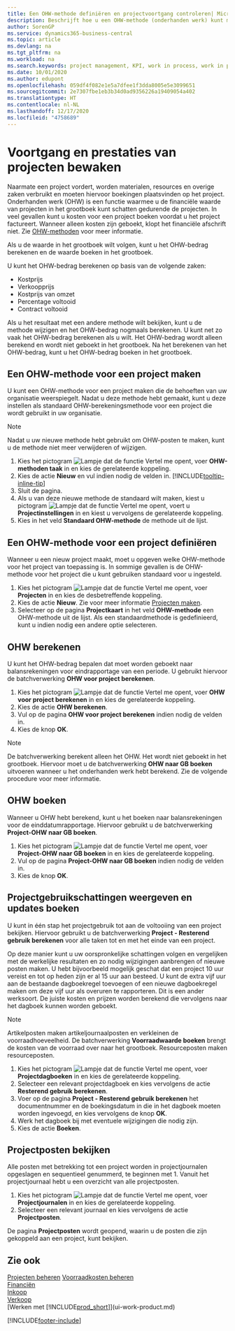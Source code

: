 ```yaml
---
title: Een OHW-methode definiëren en projectvoortgang controleren| Microsoft Docs
description: Beschrijft hoe u een OHW-methode (onderhanden werk) kunt maken en OHW kunt berekenen om de financiële waarde van projecten in te schatten terwijl ze bezig zijn.
author: SorenGP
ms.service: dynamics365-business-central
ms.topic: article
ms.devlang: na
ms.tgt_pltfrm: na
ms.workload: na
ms.search.keywords: project management, KPI, work in process, work in progress
ms.date: 10/01/2020
ms.author: edupont
ms.openlocfilehash: 059df4f082e1e5a7dfee1f3dda8005e5e3099651
ms.sourcegitcommit: 2e7307fbe1eb3b34d0ad9356226a19409054a402
ms.translationtype: HT
ms.contentlocale: nl-NL
ms.lasthandoff: 12/17/2020
ms.locfileid: "4758689"
---
```

# <a name="monitor-job-progress-and-performance"></a>Voortgang en prestaties van projecten bewaken
Naarmate een project vordert, worden materialen, resources en overige zaken verbruikt en moeten hiervoor boekingen plaatsvinden op het project. Onderhanden werk (OHW) is een functie waarmee u de financiële waarde van projecten in het grootboek kunt schatten gedurende de projecten. In veel gevallen kunt u kosten voor een project boeken voordat u het project factureert. Wanneer alleen kosten zijn geboekt, klopt het financiële afschrift niet. Zie [OHW-methoden](projects-understanding-wip.md) voor meer informatie.

Als u de waarde in het grootboek wilt volgen, kunt u het OHW-bedrag berekenen en de waarde boeken in het grootboek.

U kunt het OHW-bedrag berekenen op basis van de volgende zaken:

* Kostprijs
* Verkoopprijs
* Kostprijs van omzet
* Percentage voltooid
* Contract voltooid

Als u het resultaat met een andere methode wilt bekijken, kunt u de methode wijzigen en het OHW-bedrag nogmaals berekenen. U kunt net zo vaak het OHW-bedrag berekenen als u wilt. Het OHW-bedrag wordt alleen berekend en wordt niet geboekt in het grootboek. Na het berekenen van het OHW-bedrag, kunt u het OHW-bedrag boeken in het grootboek.

## <a name="to-create-a-job-wip-method"></a>Een OHW-methode voor een project maken
U kunt een OHW-methode voor een project maken die de behoeften van uw organisatie weerspiegelt. Nadat u deze methode hebt gemaakt, kunt u deze instellen als standaard OHW-berekeningsmethode voor een project die wordt gebruikt in uw organisatie.  

> [!NOTE]
> Nadat u uw nieuwe methode hebt gebruikt om OHW-posten te maken, kunt u de methode niet meer verwijderen of wijzigen.  

1. Kies het pictogram ![Lampje dat de functie Vertel me opent](media/ui-search/search_small.png "Vertel me wat u wilt doen"), voer **OHW-methoden taak** in en kies de gerelateerde koppeling.  
2. Kies de actie **Nieuw** en vul indien nodig de velden in. [!INCLUDE[tooltip-inline-tip](includes/tooltip-inline-tip_md.md)]  
3. Sluit de pagina.   
4. Als u van deze nieuwe methode de standaard wilt maken, kiest u pictogram ![Lampje dat de functie Vertel me opent](media/ui-search/search_small.png "Vertel me wat u wilt doen"), voert u **Projectinstellingen** in en kiest u vervolgens de gerelateerde koppeling.  
5. Kies in het veld **Standaard OHW-methode** de methode uit de lijst.

## <a name="to-define-a-wip-method-for-a-job"></a>Een OHW-methode voor een project definiëren
Wanneer u een nieuw project maakt, moet u opgeven welke OHW-methode voor het project van toepassing is. In sommige gevallen is de OHW-methode voor het project die u kunt gebruiken standaard voor u ingesteld.

1. Kies het pictogram ![Lampje dat de functie Vertel me opent](media/ui-search/search_small.png "Vertel me wat u wilt doen"), voer **Projecten** in en kies de desbetreffende koppeling.
2. Kies de actie **Nieuw**. Zie voor meer informatie [Projecten maken](projects-how-create-jobs.md).  
3. Selecteer op de pagina **Projectkaart** in het veld **OHW-methode** een OHW-methode uit de lijst. Als een standaardmethode is gedefinieerd, kunt u indien nodig een andere optie selecteren.  

## <a name="to-calculate-wip"></a>OHW berekenen
U kunt het OHW-bedrag bepalen dat moet worden geboekt naar balansrekeningen voor eindrapportage van een periode. U gebruikt hiervoor de batchverwerking **OHW voor project berekenen**.  

1. Kies het pictogram ![Lampje dat de functie Vertel me opent](media/ui-search/search_small.png "Vertel me wat u wilt doen"), voer **OHW voor project berekenen** in en kies de gerelateerde koppeling.  
2. Kies de actie **OHW berekenen**.
3. Vul op de pagina **OHW voor project berekenen** indien nodig de velden in.
4. Kies de knop **OK**.  

> [!NOTE]  
>   De batchverwerking berekent alleen het OHW. Het wordt niet geboekt in het grootboek. Hiervoor moet u de batchverwerking **OHW naar GB boeken** uitvoeren wanneer u het onderhanden werk hebt berekend. Zie de volgende procedure voor meer informatie.

## <a name="to-post-wip"></a>OHW boeken
Wanneer u OHW hebt berekend, kunt u het boeken naar balansrekeningen voor de einddatumrapportage. Hiervoor gebruikt u de batchverwerking **Project-OHW naar GB boeken**.

1. Kies het pictogram ![Lampje dat de functie Vertel me opent](media/ui-search/search_small.png "Vertel me wat u wilt doen"), voer **Project-OHW naar GB boeken** in en kies de gerelateerde koppeling.  
2. Vul op de pagina **Project-OHW naar GB boeken** indien nodig de velden in.  
3. Kies de knop **OK**.

## <a name="to-view-job-usage-estimates-and-post-updates"></a>Projectgebruikschattingen weergeven en updates boeken
U kunt in één stap het projectgebruik tot aan de voltooiing van een project bekijken. Hiervoor gebruikt u de batchverwerking **Project - Resterend gebruik berekenen** voor alle taken tot en met het einde van een project.  

Op deze manier kunt u uw oorspronkelijke schattingen volgen en vergelijken met de werkelijke resultaten en zo nodig wijzigingen aanbrengen of nieuwe posten maken. U hebt bijvoorbeeld mogelijk geschat dat een project 10 uur vereist en tot op heden zijn er al 15 uur aan besteed. U kunt de extra vijf uur aan de bestaande dagboekregel toevoegen of een nieuwe dagboekregel maken om deze vijf uur als overuren te rapporteren. Dit is een ander werksoort. De juiste kosten en prijzen worden berekend die vervolgens naar het dagboek kunnen worden geboekt.  

> [!NOTE]  
>   Artikelposten maken artikeljournaalposten en verkleinen de voorraadhoeveelheid. De batchverwerking **Voorraadwaarde boeken** brengt de kosten van de voorraad over naar het grootboek. Resourceposten maken resourceposten.  

1. Kies het pictogram ![Lampje dat de functie Vertel me opent](media/ui-search/search_small.png "Vertel me wat u wilt doen"), voer **Projectdagboeken** in en kies de gerelateerde koppeling.  
2. Selecteer een relevant projectdagboek en kies vervolgens de actie **Resterend gebruik berekenen**.  
3. Voer op de pagina **Project - Resterend gebruik berekenen** het documentnummer en de boekingsdatum in die in het dagboek moeten worden ingevoegd, en kies vervolgens de knop **OK**.  
4. Werk het dagboek bij met eventuele wijzigingen die nodig zijn.  
5. Kies de actie **Boeken**.

## <a name="to-view-job-ledger-entries"></a>Projectposten bekijken
Alle posten met betrekking tot een project worden in projectjournalen opgeslagen en sequentieel genummerd, te beginnen met 1. Vanuit het projectjournaal hebt u een overzicht van alle projectposten.    

1. Kies het pictogram ![Lampje dat de functie Vertel me opent](media/ui-search/search_small.png "Vertel me wat u wilt doen"), voer **Projectjournalen** in en kies de gerelateerde koppeling.
2. Selecteer een relevant journaal en kies vervolgens de actie **Projectposten**.

De pagina **Projectposten** wordt geopend, waarin u de posten die zijn gekoppeld aan een project, kunt bekijken.  

## <a name="see-also"></a>Zie ook
[Projecten beheren](projects-manage-projects.md)
[Voorraadkosten beheren](finance-manage-inventory-costs.md)   
[Financiën](finance.md)  
[Inkoop](purchasing-manage-purchasing.md)         
[Verkoop](sales-manage-sales.md)      
[Werken met [!INCLUDE[prod_short](includes/prod_short.md)]](ui-work-product.md)  


[!INCLUDE[footer-include](includes/footer-banner.md)]